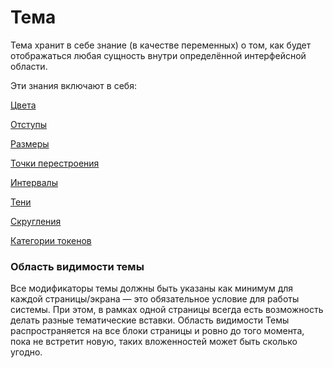 # Тема

Тема хранит в себе знание (в качестве переменных) о том, как будет отображаться любая сущность внутри определённой интерфейсной области.

Эти знания включают в себя:

[Цвета](%D0%A2%D0%B5%D0%BC%D0%B0%20d560db58df4942e3a0feb2c779944503/%D0%A6%D0%B2%D0%B5%D1%82%D0%B0%201ab0bb86a667461e9cf40dbe4f1aa26c.md)

[Отступы](%D0%A2%D0%B5%D0%BC%D0%B0%20d560db58df4942e3a0feb2c779944503/%D0%9E%D1%82%D1%81%D1%82%D1%83%D0%BF%D1%8B%207aac85b1248946319e5d45e760617db9.md)

[Размеры](%D0%A2%D0%B5%D0%BC%D0%B0%20d560db58df4942e3a0feb2c779944503/%D0%A0%D0%B0%D0%B7%D0%BC%D0%B5%D1%80%D1%8B%20581d7d741b494d93b66232e498e3e14f.md)

[Точки перестроения](%D0%A2%D0%B5%D0%BC%D0%B0%20d560db58df4942e3a0feb2c779944503/%D0%A2%D0%BE%D1%87%D0%BA%D0%B8%20%D0%BF%D0%B5%D1%80%D0%B5%D1%81%D1%82%D1%80%D0%BE%D0%B5%D0%BD%D0%B8%D1%8F%207781fa919a634f96b409899e194457c6.md)

[Интервалы](%D0%A2%D0%B5%D0%BC%D0%B0%20d560db58df4942e3a0feb2c779944503/%D0%98%D0%BD%D1%82%D0%B5%D1%80%D0%B2%D0%B0%D0%BB%D1%8B%20512fb905303b4bb4b7a997cd25939ab2.md)

[Тени](%D0%A2%D0%B5%D0%BC%D0%B0%20d560db58df4942e3a0feb2c779944503/%D0%A2%D0%B5%D0%BD%D0%B8%20bc52afb405be45d3838b864d5771d9b3.md)

[Скругления](%D0%A2%D0%B5%D0%BC%D0%B0%20d560db58df4942e3a0feb2c779944503/%D0%A1%D0%BA%D1%80%D1%83%D0%B3%D0%BB%D0%B5%D0%BD%D0%B8%D1%8F%203607ce3f1c9d489cb5f15e7743cba3c8.md)

[Категории токенов](%D0%A2%D0%B5%D0%BC%D0%B0%20d560db58df4942e3a0feb2c779944503/%D0%9A%D0%B0%D1%82%D0%B5%D0%B3%D0%BE%D1%80%D0%B8%D0%B8%20%D1%82%D0%BE%D0%BA%D0%B5%D0%BD%D0%BE%D0%B2%2035c2a67dc6374c8dae7ea307b7b651d3.csv)

### Область видимости темы

Все модификаторы темы должны быть указаны как минимум для каждой страницы/экрана — это обязательное условие для работы системы. При этом, в рамках одной страницы всегда есть возможность делать разные тематические вставки. Область видимости Темы распространяется на все блоки страницы и ровно до того момента, пока не встретит новую, таких вложенностей может быть сколько угодно.